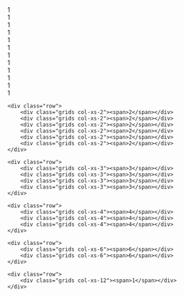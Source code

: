 <main class="au-grid">
  <div class="container">
  	<div class="row">
  		<div class="grids col-xs-1"><span>1</span></div>
  		<div class="grids col-xs-1"><span>1</span></div>
  		<div class="grids col-xs-1"><span>1</span></div>
  		<div class="grids col-xs-1"><span>1</span></div>
  		<div class="grids col-xs-1"><span>1</span></div>
  		<div class="grids col-xs-1"><span>1</span></div>
  		<div class="grids col-xs-1"><span>1</span></div>
  		<div class="grids col-xs-1"><span>1</span></div>
  		<div class="grids col-xs-1"><span>1</span></div>
  		<div class="grids col-xs-1"><span>1</span></div>
  		<div class="grids col-xs-1"><span>1</span></div>
  		<div class="grids col-xs-1"><span>1</span></div>
  	</div>

  	<div class="row">
  		<div class="grids col-xs-2"><span>2</span></div>
  		<div class="grids col-xs-2"><span>2</span></div>
  		<div class="grids col-xs-2"><span>2</span></div>
  		<div class="grids col-xs-2"><span>2</span></div>
  		<div class="grids col-xs-2"><span>2</span></div>
  		<div class="grids col-xs-2"><span>2</span></div>
  	</div>

  	<div class="row">
  		<div class="grids col-xs-3"><span>3</span></div>
  		<div class="grids col-xs-3"><span>3</span></div>
  		<div class="grids col-xs-3"><span>3</span></div>
  		<div class="grids col-xs-3"><span>3</span></div>
  	</div>

  	<div class="row">
  		<div class="grids col-xs-4"><span>4</span></div>
  		<div class="grids col-xs-4"><span>4</span></div>
  		<div class="grids col-xs-4"><span>4</span></div>
  	</div>

  	<div class="row">
  		<div class="grids col-xs-6"><span>6</span></div>
  		<div class="grids col-xs-6"><span>6</span></div>
  	</div>

  	<div class="row">
  		<div class="grids col-xs-12"><span>1</span></div>
  	</div>
  </div>
</main>
